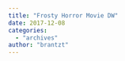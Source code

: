 ```yaml
---
title: "Frosty Horror Movie DW"
date: 2017-12-08
categories: 
  - "archives"
author: "brantzt"
---
```



